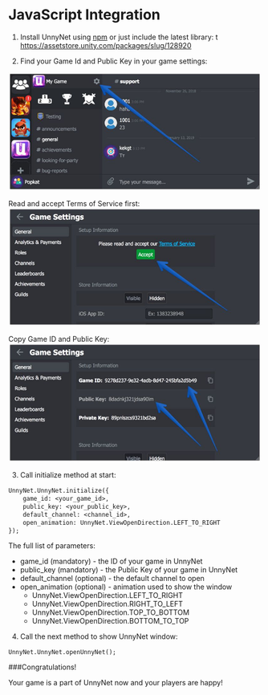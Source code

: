 # JavaScript Integration

1) Install UnnyNet using [npm]() or just include the latest library: t
https://assetstore.unity.com/packages/slug/128920

2) Find your Game Id and Public Key in your game settings:

![Screenshot](../img/game_id_1_.jpg)

Read and accept Terms of Service first:
![Screenshot](../img/game_id_2_.jpg)

Copy Game ID and Public Key: 
![Screenshot](../img/game_id_3_.jpg)

3)  Call initialize method at start:

```
UnnyNet.UnnyNet.initialize({
    game_id: <your_game_id>,
    public_key: <your_public_key>,
    default_channel: <channel_id>,
    open_animation: UnnyNet.ViewOpenDirection.LEFT_TO_RIGHT
});
```

The full list of parameters:

*   game_id (mandatory) - the ID of your game in UnnyNet
*   public_key (mandatory) - the Public Key of your game in UnnyNet
*   default_channel (optional) - the default channel to open
*   open_animation (optional) - animation used to show the window
    *   UnnyNet.ViewOpenDirection.LEFT_TO_RIGHT
    *   UnnyNet.ViewOpenDirection.RIGHT_TO_LEFT
    *   UnnyNet.ViewOpenDirection.TOP_TO_BOTTOM
    *   UnnyNet.ViewOpenDirection.BOTTOM_TO_TOP

4)  Call the next method to show UnnyNet window:

```
UnnyNet.UnnyNet.openUnnyNet();
```

###Congratulations!

Your game is a part of UnnyNet now and your players are happy!
